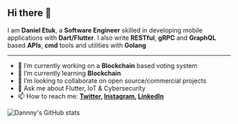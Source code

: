 ## Hi there 👋

I am **Daniel Etuk**, a **Software Engineer** skilled in developing mobile applications with **Dart/Flutter**. I also write **RESTful**, **gRPC** and **GraphQL** based **APIs**, **cmd** tools and utilities with **Golang** 

---

- 🔭 I’m currently working on a **Blockchain** based voting system
- 🌱 I’m currently learning **Blockchain**
- 👯 I’m looking to collaborate on open source/commercial projects
- 💬 Ask me about Flutter, IoT & Cybersecurity
- 📫 How to reach me:
  **[Twitter](https://twitter.com/0xdanny), [Instagram](https://instagram.com/danny.leo12), [LinkedIn](https://www.linkedin.com/in/daniel-etuk-a97683206)**
  
![Dannny's GitHub stats](https://github-readme-stats.vercel.app/api?username=0xdanny&count_private=true&show_icons=true&hide_border=true&theme=dark)

